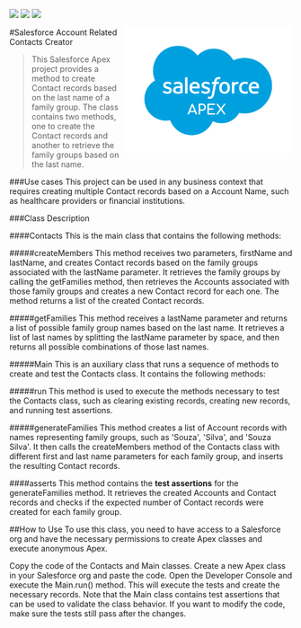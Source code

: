 <img src="https://img.shields.io/badge/Database-SOQL-blue"> <img src="https://img.shields.io/badge/-Apex-blue"> <img src=https://img.shields.io/badge/license-MIT-blue>

<img src="images/SalesforceCodex_Apex.png" align="right" width="300">

#Salesforce Account Related Contacts Creator

> This Salesforce Apex project provides a method to create Contact records based on the last name of a family group. The class contains two methods, one to create the Contact records and another to retrieve the family groups based on the last name.

###Use cases
This project can be used in any business context that requires creating multiple Contact records based on a Account Name, such as healthcare providers or financial institutions.

###Class Description

####Contacts
This is the main class that contains the following methods:

#####createMembers
This method receives two parameters, firstName and lastName, and creates Contact records based on the family groups associated with the lastName parameter. It retrieves the family groups by calling the getFamilies method, then retrieves the Accounts associated with those family groups and creates a new Contact record for each one. The method returns a list of the created Contact records.

#####getFamilies
This method receives a lastName parameter and returns a list of possible family group names based on the last name. It retrieves a list of last names by splitting the lastName parameter by space, and then returns all possible combinations of those last names.

#####Main
This is an auxiliary class that runs a sequence of methods to create and test the Contacts class. It contains the following methods:

#####run
This method is used to execute the methods necessary to test the Contacts class, such as clearing existing records, creating new records, and running test assertions.

#####generateFamilies
This method creates a list of Account records with names representing family groups, such as 'Souza', 'Silva', and 'Souza Silva'. It then calls the createMembers method of the Contacts class with different first and last name parameters for each family group, and inserts the resulting Contact records.

####asserts
This method contains the <b>test assertions</b> for the generateFamilies method. It retrieves the created Accounts and Contact records and checks if the expected number of Contact records were created for each family group.

##How to Use
To use this class, you need to have access to a Salesforce org and have the necessary permissions to create Apex classes and execute anonymous Apex.

Copy the code of the Contacts and Main classes.
Create a new Apex class in your Salesforce org and paste the code.
Open the Developer Console and execute the Main.run() method. This will execute the tests and create the necessary records.
Note that the Main class contains test assertions that can be used to validate the class behavior. If you want to modify the code, make sure the tests still pass after the changes.
